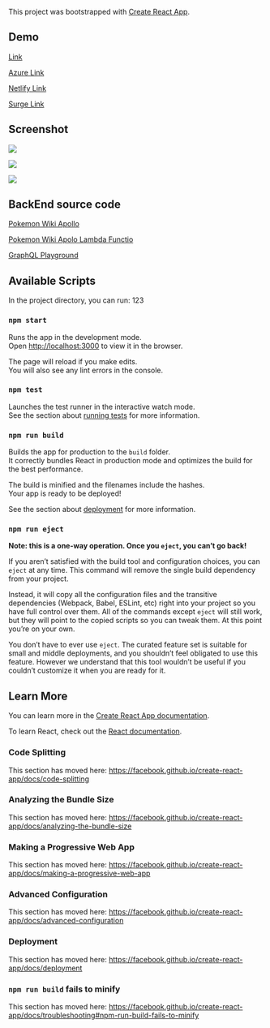 This project was bootstrapped with [Create React App](https://github.com/facebook/create-react-app).

## Demo

[Link](https://pokefor.dev/)

[Azure Link](https://pokemon-apollo.azurewebsites.net/)

[Netlify Link](https://pokemon-apollo.netlify.com/)

[Surge Link](http://pokemon-apollo.surge.sh/)

## Screenshot

![](https://photo2.tinhte.vn/data/attachment-files/2019/01/4553048_screencapture-localhost-3000-pokemon-26-form-Alola-2019-01-23-12_56_52.png)

![](https://photo2.tinhte.vn/data/attachment-files/2019/01/4553047_Screen_Shot_2019-01-10_at_11.07.50.png)

![](https://photo2.tinhte.vn/data/attachment-files/2019/01/4553046_screencapture-localhost-3000-pokemon-31-2019-01-23-12_58_26.png)

## BackEnd source code

[Pokemon Wiki Apollo](https://github.com/nguyenletan/pokemon-wiki-apollo)

[Pokemon Wiki Apolo Lambda Functio](https://github.com/nguyenletan/pokemon-wiki-apollo-lambda)

[GraphQL Playground](https://pokemon-wiki-apollo.herokuapp.com/graphql)

## Available Scripts

In the project directory, you can run: 123

### `npm start`

Runs the app in the development mode.<br>
Open [http://localhost:3000](http://localhost:3000) to view it in the browser.

The page will reload if you make edits.<br>
You will also see any lint errors in the console.

### `npm test`

Launches the test runner in the interactive watch mode.<br>
See the section about [running tests](https://facebook.github.io/create-react-app/docs/running-tests) for more information.

### `npm run build`

Builds the app for production to the `build` folder.<br>
It correctly bundles React in production mode and optimizes the build for the best performance.

The build is minified and the filenames include the hashes.<br>
Your app is ready to be deployed!

See the section about [deployment](https://facebook.github.io/create-react-app/docs/deployment) for more information.

### `npm run eject`

**Note: this is a one-way operation. Once you `eject`, you can’t go back!**

If you aren’t satisfied with the build tool and configuration choices, you can `eject` at any time. This command will remove the single build dependency from your project.

Instead, it will copy all the configuration files and the transitive dependencies (Webpack, Babel, ESLint, etc) right into your project so you have full control over them. All of the commands except `eject` will still work, but they will point to the copied scripts so you can tweak them. At this point you’re on your own.

You don’t have to ever use `eject`. The curated feature set is suitable for small and middle deployments, and you shouldn’t feel obligated to use this feature. However we understand that this tool wouldn’t be useful if you couldn’t customize it when you are ready for it.

## Learn More

You can learn more in the [Create React App documentation](https://facebook.github.io/create-react-app/docs/getting-started).

To learn React, check out the [React documentation](https://reactjs.org/).

### Code Splitting

This section has moved here: https://facebook.github.io/create-react-app/docs/code-splitting

### Analyzing the Bundle Size

This section has moved here: https://facebook.github.io/create-react-app/docs/analyzing-the-bundle-size

### Making a Progressive Web App

This section has moved here: https://facebook.github.io/create-react-app/docs/making-a-progressive-web-app

### Advanced Configuration

This section has moved here: https://facebook.github.io/create-react-app/docs/advanced-configuration

### Deployment

This section has moved here: https://facebook.github.io/create-react-app/docs/deployment

### `npm run build` fails to minify

This section has moved here: https://facebook.github.io/create-react-app/docs/troubleshooting#npm-run-build-fails-to-minify
